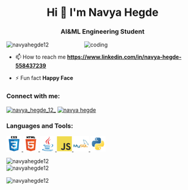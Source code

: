 <h1 align="center">Hi 👋
  I'm Navya Hegde</h1>
<h3 align="center">AI&ML Engineering Student</h3>
<img align="right" alt="coding" width="300" src="https://user-images.githubusercontent.com/102985224/211582827-8fd748d6-9181-4c5f-a620-76168b861a4d.gif">
<p align="left"> <img src="https://komarev.com/ghpvc/?username=navyahegde12&label=Profile%20views&color=0e75b6&style=flat" alt="navyahegde12" /> </p>

- 📫 How to reach me **https://www.linkedin.com/in/navya-hegde-558437239**

- ⚡ Fun fact **Happy Face**

<h3 align="left">Connect with me:</h3>
<p align="left">
<a href="https://twitter.com/navya_hegde_12_" target="blank"><img align="center" src="https://raw.githubusercontent.com/rahuldkjain/github-profile-readme-generator/master/src/images/icons/Social/twitter.svg" alt="navya_hegde_12_" height="30" width="40" /></a>
<a href="https://linkedin.com/in/navya hegde" target="blank"><img align="center" src="https://raw.githubusercontent.com/rahuldkjain/github-profile-readme-generator/master/src/images/icons/Social/linked-in-alt.svg" alt="navya hegde" height="30" width="40" /></a>
</p>

<h3 align="left">Languages and Tools:</h3>
<p align="left"> <a href="https://www.w3schools.com/css/" target="_blank" rel="noreferrer"> <img src="https://raw.githubusercontent.com/devicons/devicon/master/icons/css3/css3-original-wordmark.svg" alt="css3" width="40" height="40"/> </a> <a href="https://www.w3.org/html/" target="_blank" rel="noreferrer"> <img src="https://raw.githubusercontent.com/devicons/devicon/master/icons/html5/html5-original-wordmark.svg" alt="html5" width="40" height="40"/> </a> <a href="https://www.java.com" target="_blank" rel="noreferrer"> <img src="https://raw.githubusercontent.com/devicons/devicon/master/icons/java/java-original.svg" alt="java" width="40" height="40"/> </a> <a href="https://developer.mozilla.org/en-US/docs/Web/JavaScript" target="_blank" rel="noreferrer"> <img src="https://raw.githubusercontent.com/devicons/devicon/master/icons/javascript/javascript-original.svg" alt="javascript" width="40" height="40"/> </a> <a href="https://www.mysql.com/" target="_blank" rel="noreferrer"> <img src="https://raw.githubusercontent.com/devicons/devicon/master/icons/mysql/mysql-original-wordmark.svg" alt="mysql" width="40" height="40"/> </a> <a href="https://www.python.org" target="_blank" rel="noreferrer"> <img src="https://raw.githubusercontent.com/devicons/devicon/master/icons/python/python-original.svg" alt="python" width="40" height="40"/> </a> </p>

<p><img align="left" width="400" src="https://github-readme-stats.vercel.app/api/top-langs?username=navyahegde12&show_icons=true&locale=en&layout=compact" alt="navyahegde12" /></p>

<p>&nbsp;<img align="center" width="400" src="https://github-readme-stats.vercel.app/api?username=navyahegde12&show_icons=true&locale=en" alt="navyahegde12" /></p>

<p><img align="center" src="https://github-readme-streak-stats.herokuapp.com/?user=navyahegde12&" alt="navyahegde12" /></p>
